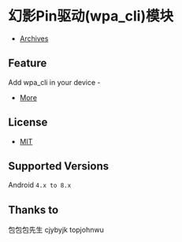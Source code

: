 # 幻影Pin驱动(wpa_cli)模块
- [Archives](../../tree/archives)
 
## Feature
Add wpa_cli in your device - 
- [More](https://bbs.hypin.cn/d/59-magisk-pin-stable)
 
## License
- [MIT](LICENSE)
 
## Supported Versions
Android `4.x to 8.x`
 
## Thanks to
包包包先生 cjybyjk topjohnwu
